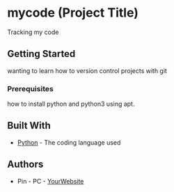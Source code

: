 # mycode (Project Title)

Tracking my code

## Getting Started

wanting to learn how to version control projects with git

### Prerequisites

how to install python and python3 using apt.

## Built With

* [Python](https://www.python.org/) - The coding language used

## Authors

* Pin - PC - [YourWebsite](https://example.com/)
